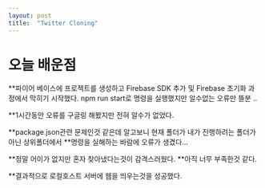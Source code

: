 ```yaml
---
layout: post
title:  "Twitter Cloning"
---
```


# 오늘 배운점

**파이어 베이스에 프로젝트를 생성하고 Firebase SDK 추가 및 Firebase 초기화 과정에서 
막히기 시작했다. npm run start로 명령을 실행했지만 알수없는 오류만 뜰분 ..

**1시간동안 오류를 구글링 해봤지만 전혀 알수가 없었다.

**package.json관련 문제인것 같은데 알고보니 현재 폴더가 내가 진행하려는 폴더가 아닌 상위폴더에서
**명령을 실해하는 바람에 오류가 생겼다...

**정말 어이가 없지만 혼자 찾아냈다는것이 감격스러웠다.
**아직 너무 부족한것 같다.

**결과적으로 로컬호스트 서버에 웹을 띄우는것을 성공했다.
